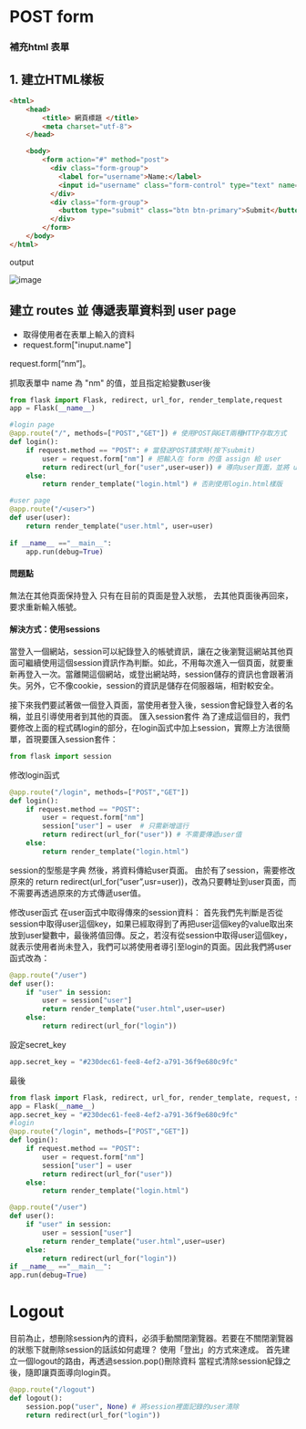 # POST form
### 補充html 表單

## 1. 建立HTML樣板
```html
<html>
	<head>
		<title> 網頁標題 </title>
		<meta charset="utf-8">
	</head>

	<body>
		<form action="#" method="post">
		  <div class="form-group">
		    <label for="username">Name:</label>
		    <input id="username" class="form-control" type="text" name="nm" />
		  </div>
		  <div class="form-group">
		    <button type="submit" class="btn btn-primary">Submit</button>
		  </div>
		</form>
	</body>
</html>
```
output

![image](https://user-images.githubusercontent.com/90739897/159725435-4e2a3878-5cf2-4057-88f6-7b201cb57d48.png)


## 建立 routes 並 傳遞表單資料到 user page
- 取得使用者在表單上輸入的資料
- request.form["inuput.name"]

request.form[“nm”]。


抓取表單中 name 為 "nm" 的值，並且指定給變數user後
```python
from flask import Flask, redirect, url_for, render_template,request
app = Flask(__name__)

#login page
@app.route("/", methods=["POST","GET"]) # 使用POST與GET兩種HTTP存取方式
def login():
    if request.method == "POST": # 當發送POST請求時(按下submit)
        user = request.form["nm"] # 把輸入在 form 的值 assign 給 user
        return redirect(url_for("user",user=user)) # 導向user頁面，並將 user 的值傳入該頁面
    else:
        return render_template("login.html") # 否則使用login.html樣版

#user page
@app.route("/<user>")
def user(user):
    return render_template("user.html", user=user)
    
if __name__ =="__main__":
    app.run(debug=True)
```
#### 問題點
無法在其他頁面保持登入
只有在目前的頁面是登入狀態，
去其他頁面後再回來，要求重新輸入帳號。

#### 解決方式：使用sessions
當登入一個網站，session可以紀錄登入的帳號資訊，讓在之後瀏覽這網站其他頁面可繼續使用這個session資訊作為判斷。如此，不用每次進入一個頁面，就要重新再登入一次。當離開這個網站，或登出網站時，session儲存的資訊也會跟著消失。另外，它不像cookie，session的資訊是儲存在伺服器端，相對較安全。


接下來我們要試著做一個登入頁面，當使用者登入後，session會紀錄登入者的名稱，並且引導使用者到其他的頁面。
匯入session套件
為了達成這個目的，我們要修改上面的程式碼login的部分，在login函式中加上session，實際上方法很簡單，首現要匯入session套件：
```python
from flask import session
```
修改login函式
```python
@app.route("/login", methods=["POST","GET"])
def login():
    if request.method == "POST":
        user = request.form["nm"]
        session["user"] = user  # 只需新增這行
        return redirect(url_for("user")) # 不需要傳遞user值
    else:
        return render_template("login.html")
```
session的型態是字典
然後，將資料傳給user頁面。
由於有了session，需要修改原來的 return redirect(url_for(“user”,usr=user))，改為只要轉址到user頁面，而不需要再透過原來的方式傳遞user值。

修改user函式
在user函式中取得傳來的session資料：
首先我們先判斷是否從session中取得user這個key，如果已經取得到了再把user這個key的value取出來放到user變數中，最後將值回傳。反之，若沒有從session中取得user這個key，就表示使用者尚未登入，我們可以將使用者導引至login的頁面。因此我們將user函式改為：
```python
@app.route("/user")
def user():
    if "user" in session:
        user = session["user"]
        return render_template("user.html",user=user)
    else:
        return redirect(url_for("login"))
```

設定secret_key
```python
app.secret_key = "#230dec61-fee8-4ef2-a791-36f9e680c9fc"
```
最後
```python
from flask import Flask, redirect, url_for, render_template, request, session
app = Flask(__name__)
app.secret_key = "#230dec61-fee8-4ef2-a791-36f9e680c9fc"
#login
@app.route("/login", methods=["POST","GET"])
def login():
    if request.method == "POST":
        user = request.form["nm"]
        session["user"] = user
        return redirect(url_for("user"))
    else:
        return render_template("login.html")

@app.route("/user")
def user():
    if "user" in session:
        user = session["user"]
        return render_template("user.html",user=user)
    else:
        return redirect(url_for("login"))
if __name__ =="__main__":
app.run(debug=True)
```

# Logout
目前為止，想刪除session內的資料，必須手動關閉瀏覽器。若要在不關閉瀏覽器的狀態下就刪除session的話該如何處理？
使用「登出」的方式來達成。
首先建立一個logout的路由，再透過session.pop()刪除資料
當程式清除session紀錄之後，隨即讓頁面導向login頁。
```python
@app.route("/logout")
def logout():
    session.pop("user", None) # 將session裡面記錄的user清除
    return redirect(url_for("login"))
```
```python

```
```python

```
```python

```
```python

```
```python

```
```python

```
